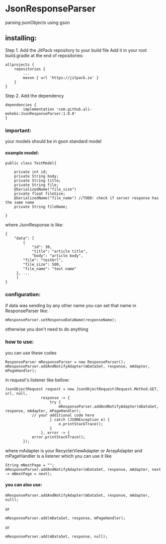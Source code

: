 # JsonResponseParser
parsing jsonObjects using gson

## installing:

Step 1. Add the JitPack repository to your build file
Add it in your root build.gradle at the end of repositories:

	allprojects {
		repositories {
			...
			maven { url 'https://jitpack.io' }
		}
	}
Step 2. Add the dependency

	dependencies {
	        implementation 'com.github.ali-mohebi:JsonResponseParser:1.0.0'
	}
  
  
### important: 

your models should be in gson standard model

#### example model:

```
public class TestModel{

    private int id;
    private String body;
    private String title;
    private String file;
    @SerializedName("file_size")
    private float fileSize;
    @SerializedName("file_name") //TODO: check if server response has the same name
    private String fileName;
    
}

```

where JsonResponse is like:

```
{
    "data": [
        {
            "id": 30,
            "title": "article title",
            "body": "article body",
	    "file": "testUrl",
	    "file_size": 500,
	    "file_name": "test name"
	 }, ...
     ]
}
```

### configuration:

if data was sending by any other name you can set that name in ResponseParser like:

```
mResponseParser.setResponseDataName(responseName);
```

otherwise you don't need to do anything

	
### how to use:

you can use these codes

```
ResponseParser mResponseParser = new ResponseParser();
mResponseParser.addAndNotifyAdapter(mDataSet, response, mAdapter, mPageHandler);
```


in request's listener like bellow:

```
JsonObjectRequest request = new JsonObjectRequest(Request.Method.GET, url, null,
                response -> {
                    try {
                        mResponseParser.addAndNotifyAdapter(mDataSet, response, mAdapter, mPageHandler);
			// your additional code here
                    } catch (JSONException e) {
                        e.printStackTrace();
                    }
                }, error -> {
			error.printStackTrace();
        });
```

where mAdapter is your RecyclerViewAdapter or ArrayAdapter
and mPageHandler is a listener which you can use it like

```
String mNextPage = "";
mResponseParser.addAndNotifyAdapter(mDataSet, response, mAdapter, next -> mNextPage = next);
```

#### you can also use:

```
mResponseParser.addAndNotifyAdapter(mDataSet, response, mAdapter, null);
```

or

```
mResponseParser.add(mDataSet, response, mPageHandler);
```

or

```
mResponseParser.add(mDataSet, response, null);
```
